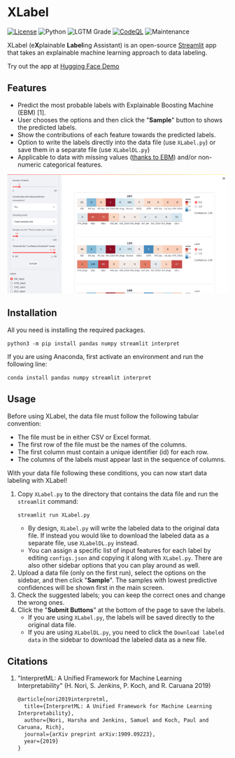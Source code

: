 # XLabel

[![License](https://img.shields.io/github/license/donlapark/XLabel)](LICENSE)
![Python](https://img.shields.io/badge/python-3.7_|_3.8-blue.svg)
![LGTM Grade](https://img.shields.io/lgtm/grade/python/github/donlapark/XLabel)
[![CodeQL](https://github.com/donlapark/XLabel/actions/workflows/codeql.yml/badge.svg)](https://github.com/donlapark/XLabel/actions/workflows/codeql.yml)
![Maintenance](https://img.shields.io/maintenance/yes/2022)

XLabel (e**X**plainable **Label**ing Assistant) is an open-source [Streamlit](https://streamlit.io/) app that takes an explainable machine learning approach to data labeling.

Try out the app at [<ins>Hugging Face Demo</ins>](https://huggingface.co/spaces/Donlapark/XLabel)

## Features
* Predict the most probable labels with Explainable Boosting Machine (EBM) [1].
* User chooses the options and then click the "**Sample**" button to shows the predicted labels.
* Show the contributions of each feature towards the predicted labels.
* Option to write the labels directly into the data file (use `XLabel.py`) or save them in a separate file (use `XLabelDL.py`)
* Applicable to data with missing values ([thanks to EBM](https://github.com/interpretml/interpret/issues/18)) and/or non-numeric categorical features.

![Screenshot](screenshot/XLabel_screenshot.png)

## Installation
All you need is installing the required packages.
```
python3 -m pip install pandas numpy streamlit interpret
```
If you are using Anaconda, first activate an environment and run the following line:
```
conda install pandas numpy streamlit interpret
```

## Usage
Before using XLabel, the data file must follow the following tabular convention:
* The file must be in either CSV or Excel format.
* The first row of the file must be the names of the columns.
* The first column must contain a unique identifier (id) for each row.
* The columns of the labels must appear last in the sequence of columns.

With your data file following these conditions, you can now start data labeling with XLabel!
1. Copy `XLabel.py` to the directory that contains the data file and run the `streamlit` command:
    ```
    streamlit run XLabel.py
    ```
    * By design, `XLabel.py` will write the labeled data to the original data file. If instead you would like to download the labeled data as a separate file, use `XLabelDL.py` instead.
    * You can assign a specific list of input features for each label by editing `configs.json` and copying it along with `XLabel.py`. There are also other sidebar options that you can play around as well.
2. Upload a data file (only on the first run), select the options on the sidebar, and then click "**Sample**". The samples with lowest predictive confidences will be shown first in the main screen.
3. Check the suggested labels; you can keep the correct ones and change the wrong ones.
4. Click the "**Submit Buttons**" at the bottom of the page to save the labels. 
    * If you are using `XLabel.py`, the labels will be saved directly to the original data file.
    * If you are using `XLabelDL.py`, you need to click the `Download labeled data` in the sidebar to download the labeled data as a new file.

## Citations
1. "InterpretML: A Unified Framework for Machine Learning Interpretability" (H. Nori, S. Jenkins, P. Koch, and R. Caruana 2019)
    ```
    @article{nori2019interpretml,
      title={InterpretML: A Unified Framework for Machine Learning Interpretability},
      author={Nori, Harsha and Jenkins, Samuel and Koch, Paul and Caruana, Rich},
      journal={arXiv preprint arXiv:1909.09223},
      year={2019}
    }    
    ```
